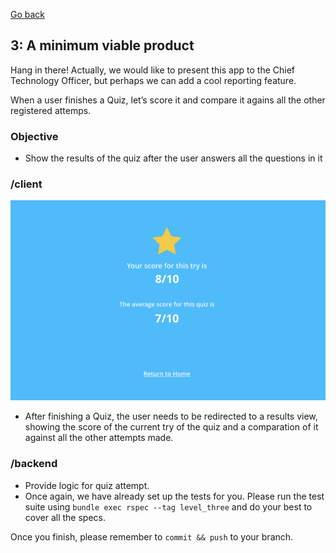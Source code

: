 [Go back](user_stories/level_two.md)

## 3: A minimum viable product

Hang in there! Actually, we would like to present this app to the Chief Technology Officer, but perhaps we can add a cool reporting feature.

When a user finishes a Quiz, let’s score it and compare it agains all the other registered attemps.

### Objective

*   Show the results of the quiz after the user answers all the questions in it

### /client

![results mockup](../img/results.png)

*   After finishing a Quiz, the user needs to be redirected to a results view, showing the score of the current try of the quiz and a comparation of it against all the other attempts made.

### /backend

*   Provide logic for quiz attempt.
*   Once again, we have already set up the tests for you. Please run the test suite using `bundle exec rspec --tag level_three` and do your best to cover all the specs.

Once you finish, please remember to `commit && push` to your branch.

